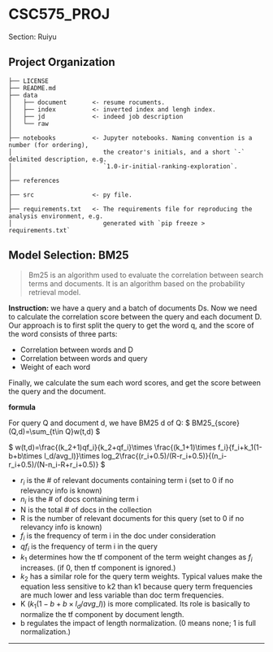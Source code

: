 CSC575_PROJ
==============================

Section: Ruiyu



Project Organization
------------

    ├── LICENSE
    ├── README.md         
    ├── data
    │   ├── document       <- resume rocuments.
    │   ├── index          <- inverted index and lengh index.
    │   ├── jd             <- indeed job description 
    │   └── raw           
    │
    ├── notebooks          <- Jupyter notebooks. Naming convention is a number (for ordering),
    │                         the creator's initials, and a short `-` delimited description, e.g.
    │                         `1.0-ir-initial-ranking-exploration`.
    │
    ├── references          
    │
    ├── src                <- py file.
    │   
    ├── requirements.txt   <- The requirements file for reproducing the analysis environment, e.g.
    │                         generated with `pip freeze > requirements.txt`

## Model Selection: BM25

>Bm25 is an algorithm used to evaluate the correlation between search terms and documents. It is an algorithm based on the probability retrieval model. 

**Instruction:**
we have a query and a batch of documents Ds. Now we need to calculate the correlation score between the query and each document D. Our approach is to first split the query to get the word q, and  the score of the word consists of three parts:

* Correlation between words and D
* Correlation between words and query
* Weight of each word

Finally, we calculate the sum each word scores, and get the score between the query and the document.

**formula**

For query Q and document d, we have BM25 d of Q:
	$ BM25_{score}(Q,d)=\sum_{t\in Q}w(t,d) $

$ w(t,d)=\frac{(k_2+1)qf_i}{k_2+qf_i}\times \frac{(k_1+1)\times f_i}{f_i+k_1(1-b+b\times l_d/avg\_l)}\times log_2\frac{(r_i+0.5)/(R-r_i+0.5)}{(n_i-r_i+0.5)/(N-n_i-R+r_i+0.5)} $


* $r_i$ is the # of relevant documents containing term i  (set to 0 if no relevancy info is known)
* $n_i$  is the # of docs containing term i
* N is the total # of docs in the collection
* R is the number of relevant documents for this query  (set to 0 if no relevancy info is known)
* $f_i$  is the frequency of term i in the doc under consideration
* $qf_i$ is the frequency of term i in the query
* $k_1$ determines how the tf component of the term weight changes as $f_i$
  increases. (if 0, then tf component is ignored.) 
* $k_2$ has a similar role for the query term weights. Typical values make the equation less sensitive to k2 than k1 because query term frequencies are much lower and less variable than doc term frequencies.
* K ($k_1(1-b+b\times l_d/avg\_l)$) is more complicated. Its role is basically to normalize the tf component by document length.
* b regulates the impact of length normalization. (0 means none; 1 is full normalization.) 

--------

